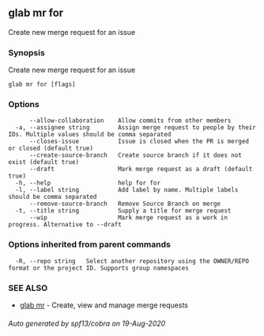 ## glab mr for

Create new merge request for an issue

### Synopsis

Create new merge request for an issue

```
glab mr for [flags]
```

### Options

```
      --allow-collaboration    Allow commits from other members
  -a, --assignee string        Assign merge request to people by their IDs. Multiple values should be comma separated 
      --closes-issue           Issue is closed when the PR is merged or closed (default true)
      --create-source-branch   Create source branch if it does not exist (default true)
      --draft                  Mark merge request as a draft (default true)
  -h, --help                   help for for
  -l, --label string           Add label by name. Multiple labels should be comma separated
      --remove-source-branch   Remove Source Branch on merge
  -t, --title string           Supply a title for merge request
      --wip                    Mark merge request as a work in progress. Alternative to --draft
```

### Options inherited from parent commands

```
  -R, --repo string   Select another repository using the OWNER/REPO format or the project ID. Supports group namespaces
```

### SEE ALSO

* [glab mr](glab_mr.md)	 - Create, view and manage merge requests

###### Auto generated by spf13/cobra on 19-Aug-2020
